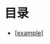 # 目录

- [[example]]


[//begin]: # "Autogenerated link references for markdown compatibility"
[example]: notes/example.md "Example"
[//end]: # "Autogenerated link references"
